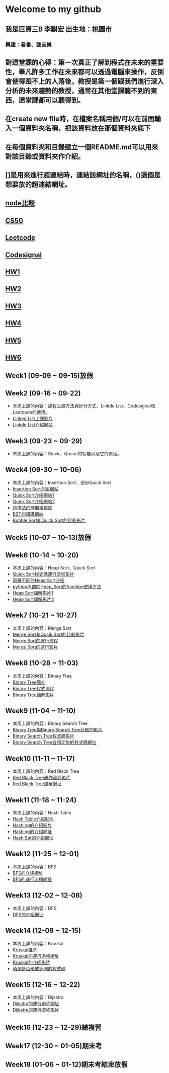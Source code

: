 # Welcome to my github
 ## 我是巨資三B 李騏宏 出生地：桃園市
 ### 興趣：看書、聽音樂
 ## 對這堂課的心得：第一次真正了解到程式在未來的重要性，舉凡許多工作在未來都可以透過電腦來操作，反倒會使得跟不上的人落後，教授是第一個跟我們進行深入分析的未來趨勢的教授，通常在其他堂課聽不到的東西，這堂課都可以聽得到。
 ## 在create new file時，在檔案名稱用個/可以在前面輸入一個資料夾名稱，把該資料放在那個資料夾底下
 ## 在每個資料夾和目錄建立一個README.md可以用來對該目錄或資料夾作介紹。
 ## []是用來進行超連結時，連結該網址的名稱，()這個是想要放的超連結網址。
 ## [node比較](https://github.com/MorrisLee000/Practice/blob/master/Week8/%E6%AF%94%E8%BC%83node.py)
 ## [CS50](https://github.com/MorrisLee000/Practice/blob/master/Week2/CS50%20url)
 ## [Leetcode](https://github.com/MorrisLee000/Practice/tree/master/Leetcode)
 ## [Codesignal](https://github.com/MorrisLee000/Practice/tree/master/Codesignal)
 ## [HW1](https://github.com/MorrisLee000/Practice/tree/master/HW1)
 ## [HW2](https://github.com/MorrisLee000/Practice/tree/master/HW2)
 ## [HW3](https://github.com/MorrisLee000/Practice/tree/master/HW3)
 ## [HW4](https://github.com/MorrisLee000/Practice/tree/master/HW4)
 ## [HW5](https://github.com/MorrisLee000/Practice/tree/master/HW5)
 ## [HW6](https://github.com/MorrisLee000/Practice/tree/master/HW6)
 ## Week1 (09-09 ~ 09-15)放假
 ## Week2 (09-16 ~ 09-22)
  * 本周上課的內容：課程上課方法與計分方式、Linkde List、Codesignal和Leetcode的使用。
  * [Linked List上課影片](https://www.youtube.com/watch?v=WwfhLC16bis)
  * [Linkde List介紹網站](https://medium.com/basecs/whats-a-linked-list-anyway-part-1-d8b7e6508b9d)
 ## Week3 (09-23 ~ 09-29)
  * 本周上課的內容：Stack、Queue的功能以及它的原理。
 ## Week4 (09-30 ~ 10-06)
  * 本周上課的內容：Insertion Sort、部分Quick Sort
  * [Insertion Sort介紹網站](http://notepad.yehyeh.net/Content/Algorithm/Sort/Insertion/1.php)
  * [Quick Sort介紹網站1](https://github.com/Alex-CHUN-YU/SortingAlogorithm/wiki/QuickSort)
  * [Quick Sort介紹網站2](https://emn178.pixnet.net/blog/post/88613503-%E5%BF%AB%E9%80%9F%E6%8E%92%E5%BA%8F%E6%B3%95(quick-sort))
  * [排序法的時間複雜度](https://www.geeksforgeeks.org/time-complexities-of-all-sorting-algorithms/)
  * [BST的講講網站](https://github.com/saiyangqi/Python-Data-Structures-and-Algorithms/blob/master/6-BinarySearchTree.ipynb)
  * [Bubble Sort和Quick Sort的比較影片](https://www.youtube.com/watch?v=G4dwRF_Rzd0)
 ## Week5 (10-07 ~ 10-13)放假
 ## Week6 (10-14 ~ 10-20)
  * 本周上課的內容：Heap Sort、Quick Sort
  * [Quick Sort程式碼運行流程影片](https://www.youtube.com/watch?v=0Ds3KqYeXzA)
  * [兩種不同的Heap Sort介紹](https://www.geeksforgeeks.org/heap-data-structure/)
  * [python內部的Heap_Sort的function使用方法](https://docs.python.org/zh-tw/3/library/heapq.html)
  * [Heap Sort講解影片1](https://www.youtube.com/watch?v=H5kAcmGOn4Q)
  * [Heap Sort講解影片2](https://www.youtube.com/watch?v=MtQL_ll5KhQ)
 ## Week7 (10-21 ~ 10-27)
  * 本周上課的內容：Merge Sort
  * [Merge Sort和Qucik Sort的比較影片](https://www.youtube.com/watch?v=es2T6KY45cA)
  * [Merge Sort的運行流程](https://www.c-programming-simple-steps.com/merge-sort.html)
  * [Merge Sort的運行影片](https://www.youtube.com/watch?v=s8kQm8yhZ8U)
 ## Week8 (10-28 ~ 11-03)
  * 本周上課的內容：Binary Tree
  * [Binary Tree簡介](http://alrightchiu.github.io/SecondRound/binary-tree-introjian-jie.html)
  * [Binary Tree程式流程](http://www.math.bas.bg/~nkirov/2017/NETB201/slides/ch06/ch06-2.html)
  * [Binary Tree講解影片](https://www.youtube.com/watch?v=ikPPdBDZnz4)
 ## Week9 (11-04 ~ 11-10)
  * 本周上課的內容：Binary Search Tree
  * [Binary Tree與Binary Search Tree比較的影片](https://www.youtube.com/watch?v=7vw2iIdqHlM)
  * [Binary Search Tree程式碼影片](https://www.laurentluce.com/posts/binary-search-tree-library-in-python/)
  * [Binary Search Tree各項功能的程式碼網址](https://www.laurentluce.com/posts/binary-search-tree-library-in-python/)
 ## Week10 (11-11 ~ 11-17)
  * 本周上課的內容：Red Black Tree
  * [Red Black Tree運作流程影片](https://www.youtube.com/watch?v=rcDF8IqTnyI)
  * [Red Black Tree講解網址](https://yotsuba1022.gitbooks.io/data-structure-note/content/1.4.3-red-black-tree.html)
 ## Week11 (11-18 ~ 11-24)
  * 本周上課的內容：Hash Table
  * [Hash Table介紹影片](https://www.youtube.com/watch?v=aZVNWYSR_sY)
  * [Hashing的介紹影片](https://www.youtube.com/watch?v=2BldESGZKB8)
  * [Hashing的介紹網址](https://themoneymongers.com/bitcoin-hash/)
  * [Hash Set的介紹網址](https://www.cs.wcupa.edu/rkline/ds/hash-sets.html)
 ## Week12 (11-25 ~ 12-01)
  * 本周上課的內容：BFS
  * [BFS的介紹網址](http://alrightchiu.github.io/SecondRound/graph-breadth-first-searchbfsguang-du-you-xian-sou-xun.html)
  * [BFS的運行流程網址](https://www.programiz.com/dsa/graph-bfs)
 ## Week13 (12-02 ~ 12-08)
  * 本周上課的內容：DFS
  * [DFS的介紹網址](http://alrightchiu.github.io/SecondRound/graph-depth-first-searchdfsshen-du-you-xian-sou-xun.html)
 ## Week14 (12-09 ~ 12-15)
  * 本周上課的內容：Kruskal
  * [Kruskal維基](https://zh.wikipedia.org/wiki/%E5%85%8B%E9%B2%81%E6%96%AF%E5%85%8B%E5%B0%94%E6%BC%94%E7%AE%97%E6%B3%95)
  * [Kruskal的運行過程網址](https://www.geeksforgeeks.org/kruskals-minimum-spanning-tree-algorithm-greedy-algo-2/)
  * [Kruskal的介紹影片](https://www.youtube.com/watch?v=71UQH7Pr9kU)
  * [偵測是否形成迴圈的程式碼](https://www.geeksforgeeks.org/detect-cycle-undirected-graph/)
 ## Week15 (12-16 ~ 12-22)
  * 本周上課的內容：Dijkstra
  * [Dijkstra的運行過程網址](https://www.geeksforgeeks.org/dijkstras-shortest-path-algorithm-greedy-algo-7/)
  * [Dijkstra的運行流程影片](https://www.youtube.com/watch?v=0nVYi3o161A)
 ## Week16 (12-23 ~ 12-29)總複習
 ## Week17 (12-30 ~ 01-05)期末考
 ## Week18 (01-06 ~ 01-12)期末考結束放假
